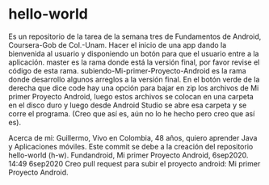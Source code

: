 # hello-world
Es un repositorio de la tarea de la semana tres de Fundamentos de Android, Coursera-Gob de Col.-Unam. Hacer el inicio de una app dando la bienvenida al usuario y disponiendo un botón para que el usuario entre a la aplicación.
master es la rama donde está la versión final, por favor revise el código de esta rama.
subiendo-Mi-primer-Proyecto-Android es la rama donde desarrollo algunos arreglos a la versión final.
En el botón verde de la derecha que dice code hay una opción para bajar en zip los archivos de Mi primer Proyecto Android, luego estos archivos se colocan en una carpeta en el disco duro y luego desde Android Studio se abre esa carpeta y se corre el programa. (Creo que así es, aún no lo he hecho pero creo que así es).

Acerca de mi:
Guillermo, Vivo en Colombia, 48 años, quiero aprender Java y Aplicaciones móviles.
Este commit se debe a la creación del repositorio hello-world (h-w).
Fundandroid, Mi primer Proyecto Android, 6sep2020.
14:49 6sep2020 Creo pull request para subir el proyecto android: Mi primer Proyecto Android. 
